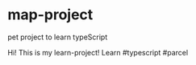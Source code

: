 # map-project
pet project to learn typeScript

Hi! This is my learn-project!
Learn #typescript #parcel